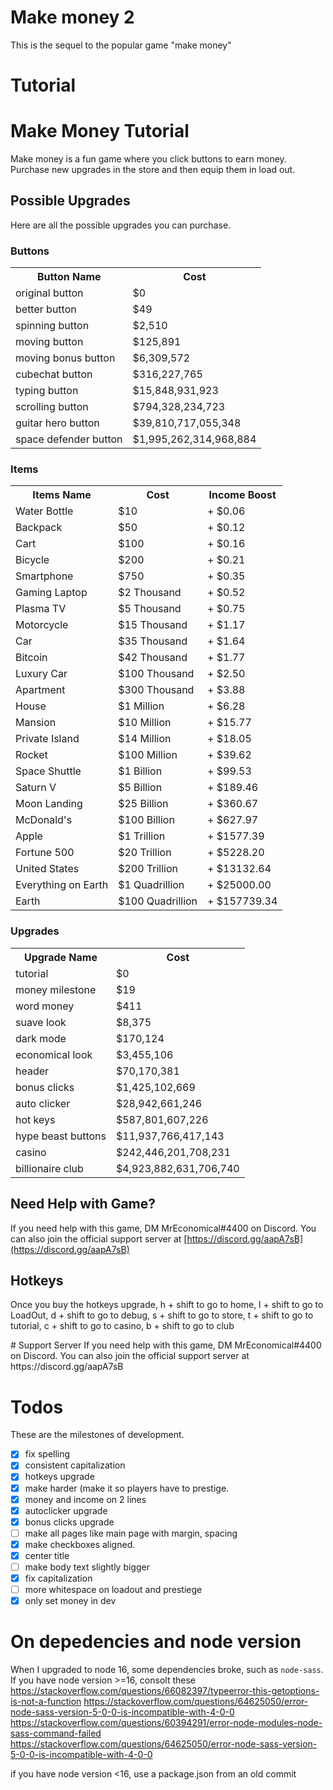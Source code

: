 # Make money 2
This is the sequel to the popular game "make money"

# Tutorial
<div class="body">

# Make Money Tutorial

Make money is a fun game where you click buttons to earn money. Purchase new upgrades in the store and then equip them in load out.

## Possible Upgrades

Here are all the possible upgrades you can purchase.  

### Buttons

<table>

<tbody>

<tr>

<th>Button Name</th>

<th>Cost</th>

</tr>

<tr>

<td>original button</td>

<td>$0</td>

</tr>

<tr>

<td>better button</td>

<td>$49</td>

</tr>

<tr>

<td>spinning button</td>

<td>$2,510</td>

</tr>

<tr>

<td>moving button</td>

<td>$125,891</td>

</tr>

<tr>

<td>moving bonus button</td>

<td>$6,309,572</td>

</tr>

<tr>

<td>cubechat button</td>

<td>$316,227,765</td>

</tr>

<tr>

<td>typing button</td>

<td>$15,848,931,923</td>

</tr>

<tr>

<td>scrolling button</td>

<td>$794,328,234,723</td>

</tr>

<tr>

<td>guitar hero button</td>

<td>$39,810,717,055,348</td>

</tr>

<tr>

<td>space defender button</td>

<td>$1,995,262,314,968,884</td>

</tr>

</tbody>

</table>

### Items

<table>

<tbody>

<tr>

<th>Items Name</th>

<th>Cost</th>

<th>Income Boost</th>

</tr>

<tr>

<td>Water Bottle</td>

<td>$10</td>

<td>+ $0.06</td>

</tr>

<tr>

<td>Backpack</td>

<td>$50</td>

<td>+ $0.12</td>

</tr>

<tr>

<td>Cart</td>

<td>$100</td>

<td>+ $0.16</td>

</tr>

<tr>

<td>Bicycle</td>

<td>$200</td>

<td>+ $0.21</td>

</tr>

<tr>

<td>Smartphone</td>

<td>$750</td>

<td>+ $0.35</td>

</tr>

<tr>

<td>Gaming Laptop</td>

<td>$2 Thousand</td>

<td>+ $0.52</td>

</tr>

<tr>

<td>Plasma TV</td>

<td>$5 Thousand</td>

<td>+ $0.75</td>

</tr>

<tr>

<td>Motorcycle</td>

<td>$15 Thousand</td>

<td>+ $1.17</td>

</tr>

<tr>

<td>Car</td>

<td>$35 Thousand</td>

<td>+ $1.64</td>

</tr>

<tr>

<td>Bitcoin</td>

<td>$42 Thousand</td>

<td>+ $1.77</td>

</tr>

<tr>

<td>Luxury Car</td>

<td>$100 Thousand</td>

<td>+ $2.50</td>

</tr>

<tr>

<td>Apartment</td>

<td>$300 Thousand</td>

<td>+ $3.88</td>

</tr>

<tr>

<td>House</td>

<td>$1 Million</td>

<td>+ $6.28</td>

</tr>

<tr>

<td>Mansion</td>

<td>$10 Million</td>

<td>+ $15.77</td>

</tr>

<tr>

<td>Private Island</td>

<td>$14 Million</td>

<td>+ $18.05</td>

</tr>

<tr>

<td>Rocket</td>

<td>$100 Million</td>

<td>+ $39.62</td>

</tr>

<tr>

<td>Space Shuttle</td>

<td>$1 Billion</td>

<td>+ $99.53</td>

</tr>

<tr>

<td>Saturn V</td>

<td>$5 Billion</td>

<td>+ $189.46</td>

</tr>

<tr>

<td>Moon Landing</td>

<td>$25 Billion</td>

<td>+ $360.67</td>

</tr>

<tr>

<td>McDonald's</td>

<td>$100 Billion</td>

<td>+ $627.97</td>

</tr>

<tr>

<td>Apple</td>

<td>$1 Trillion</td>

<td>+ $1577.39</td>

</tr>

<tr>

<td>Fortune 500</td>

<td>$20 Trillion</td>

<td>+ $5228.20</td>

</tr>

<tr>

<td>United States</td>

<td>$200 Trillion</td>

<td>+ $13132.64</td>

</tr>

<tr>

<td>Everything on Earth</td>

<td>$1 Quadrillion</td>

<td>+ $25000.00</td>

</tr>

<tr>

<td>Earth</td>

<td>$100 Quadrillion</td>

<td>+ $157739.34</td>

</tr>

</tbody>

</table>

### Upgrades

<table>

<tbody>

<tr>

<th>Upgrade Name</th>

<th>Cost</th>

</tr>

<tr>

<td>tutorial</td>

<td>$0</td>

</tr>

<tr>

<td>money milestone</td>

<td>$19</td>

</tr>

<tr>

<td>word money</td>

<td>$411</td>

</tr>

<tr>

<td>suave look</td>

<td>$8,375</td>

</tr>

<tr>

<td>dark mode</td>

<td>$170,124</td>

</tr>

<tr>

<td>economical look</td>

<td>$3,455,106</td>

</tr>

<tr>

<td>header</td>

<td>$70,170,381</td>

</tr>

<tr>

<td>bonus clicks</td>

<td>$1,425,102,669</td>

</tr>

<tr>

<td>auto clicker</td>

<td>$28,942,661,246</td>

</tr>

<tr>

<td>hot keys</td>

<td>$587,801,607,226</td>

</tr>

<tr>

<td>hype beast buttons</td>

<td>$11,937,766,417,143</td>

</tr>

<tr>

<td>casino</td>

<td>$242,446,201,708,231</td>

</tr>

<tr>

<td>billionaire club</td>

<td>$4,923,882,631,706,740</td>

</tr>

</tbody>

</table>

## Need Help with Game?

If you need help with this game, DM MrEconomical#4400 on Discord. You can also join the official support server at [https://discord.gg/aapA7sB](https://discord.gg/aapA7sB)

## Hotkeys

Once you buy the hotkeys upgrade, h + shift to go to home, l + shift to go to LoadOut, d + shift to go to debug, s + shift to go to store, t + shift to go to tutorial, c + shift to go to casino, b + shift to go to club

</div>
# Support Server
If you need help with this game, DM MrEconomical#4400 on Discord. You can also join the official support server at https://discord.gg/aapA7sB


# Todos
These are the milestones of development.
- [x] fix spelling
- [x] consistent capitalization
- [x] hotkeys upgrade
- [x] make harder (make it so players have to prestige.
- [x] money and income on 2 lines
- [x] autoclicker upgrade
- [x] bonus clicks upgrade
- [ ] make all pages like main page with margin, spacing
- [x] make checkboxes aligned.
- [x] center title
- [ ] make body text slightly bigger
- [x] fix capitalization
- [ ] more whitespace on loadout and prestiege
- [x] only set money in dev

# On depedencies and node version
When I upgraded to node 16, some dependencies broke, such as `node-sass`. If you have node version >=16, consolt these
https://stackoverflow.com/questions/66082397/typeerror-this-getoptions-is-not-a-function
https://stackoverflow.com/questions/64625050/error-node-sass-version-5-0-0-is-incompatible-with-4-0-0
https://stackoverflow.com/questions/60394291/error-node-modules-node-sass-command-failed
https://stackoverflow.com/questions/64625050/error-node-sass-version-5-0-0-is-incompatible-with-4-0-0

if you have node version <16, use a package.json from an old commit